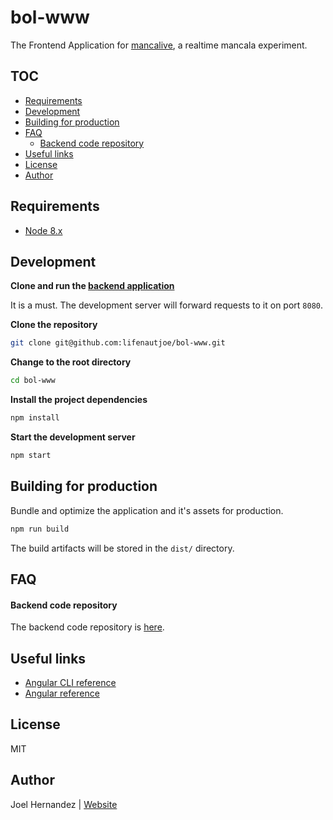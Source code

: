 # bol-www

The Frontend Application for [mancalive](https://secure-cliffs-35079.herokuapp.com/auth), a realtime mancala experiment.

## TOC
- [Requirements](#requirements)
- [Development](#development)
- [Building for production](#building-for-production)
- [FAQ](#faq)
  * [Backend code repository](#backend-code-repository)
- [Useful links](#useful-links)
- [License](#license)
- [Author](#author)

## Requirements

* [Node 8.x](https://nodejs.org/en/)

## Development

**Clone and run the [backend application](https://github.com/lifenautjoe/bol)**

It is a must.
The development server will forward requests to it on port `8080`.

**Clone the repository**

```sh
git clone git@github.com:lifenautjoe/bol-www.git
```

**Change to the root directory**

```sh
cd bol-www
```

**Install the project dependencies**

```sh
npm install
```

**Start the development server**

```sh
npm start
```

## Building for production

Bundle and optimize the application and it's assets for production.

```bash
npm run build
```
The build artifacts will be stored in the `dist/` directory.

## FAQ

#### Backend code repository
The backend code repository is [here](https://github.com/lifenautjoe/bol).

## Useful links

* [Angular CLI reference](https://github.com/angular/angular-cli/blob/master/README.md)
* [Angular reference](https://angular.io/docs)

## License

MIT

## Author

Joel Hernandez  | [Website](www.lifenautjoe.com)

